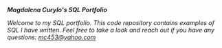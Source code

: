 ***Magdalena Curylo's SQL Portfolio***

*Welcome to my SQL portfolio. This code repository contains examples of SQL I have written. Feel free to take a look and reach out if you have any questions: mc453@yahoo.com*
